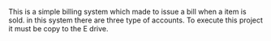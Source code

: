 This is a simple billing system which made to issue a bill when a item is sold. in this system there are three type of accounts. To execute this project it must be copy to the E drive.
